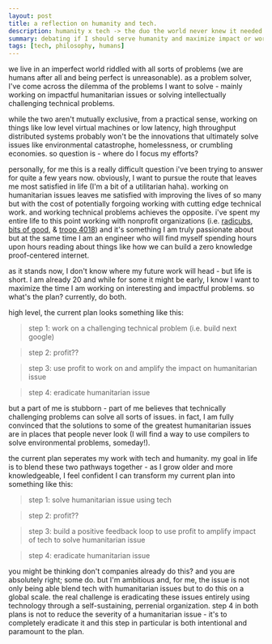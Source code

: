 ```yaml
---
layout: post
title: a reflection on humanity and tech.
description: humanity x tech -> the duo the world never knew it needed
summary: debating if I should serve humanity and maximize impact or work on cool tech and achieve technical excellence
tags: [tech, philosophy, humans]
---
```


we live in an imperfect world riddled with all sorts of problems (we are humans after all and being perfect is unreasonable). as a problem solver, I've come across the dilemma of the problems I want to solve - mainly working on impactful humanitarian issues or solving intellectually challenging technical problems.

while the two aren't mutually exclusive, from a practical sense, working on things like low level virtual machines or low latency, high throughput distributed systems probably won't be the innovations that ultimately solve issues like environmental catastrophe, homelessness, or crumbling economies. so question is - where do I focus my efforts?

personally, for me this is a really difficult question i've been trying to answer for quite a few years now. obviously, I want to pursue the route that leaves me most satisfied in life (I'm a bit of a utilitarian haha). working on humanitarian issues leaves me satisfied with improving the lives of so many but with the cost of potentially forgoing working with cutting edge technical work. and working technical problems achieves the opposite. i've spent my entire life to this point working with nonprofit organizations (i.e. [radicubs](radicubs.com), [bits of good](https://bitsofgood.org/), & [troop 4018](https://www.troopwebhost.org/Troop4018Frisco/Index.html)) and it's something I am truly passionate about but at the same time I am an engineer who will find myself spending hours upon hours reading about things like how we can build a zero knowledge proof-centered internet.

as it stands now, I don't know where my future work will head - but life is short. I am already 20 and while for some it might be early, I know I want to maximize the time I am working on interesting and impactful problems. so what's the plan? currently, do both. 

high level, the current plan looks something like this:
  > step 1: work on a challenging technical problem (i.e. build next google)
  
  > step 2: profit??      

  > step 3: use profit to work on and amplify the impact on humanitarian issue

  > step 4: eradicate humanitarian issue      

but a part of me is stubborn - part of me believes that technically challenging problems can solve all sorts of issues. in fact, I am fully convinced that the solutions to some of the greatest humanitarian issues are in places that people never look (I will find a way to use compilers to solve environmental problems, someday!). 

the current plan seperates my work with tech and humanity. my goal in life is to blend these two pathways together - as I grow older and more knowledgeable, I feel confident I can transform my current plan into something like this:

> step 1: solve humanitarian issue using tech

> step 2: profit??

> step 3: build a positive feedback loop to use profit to amplify impact of tech to solve humanitarian issue

> step 4: eradicate humanitarian issue

you might be thinking don't companies already do this? and you are absolutely right; some do. but I'm ambitious and, for me, the issue is not only being able blend tech with humanitarian issues but to do this on a global scale. the real challenge is eradicating these issues entirely using technology through a self-sustaining, perrenial organization. step 4 in both plans is not to reduce the severity of a humanitarian issue - it's to completely eradicate it and this step in particular is both intentional and paramount to the plan.
